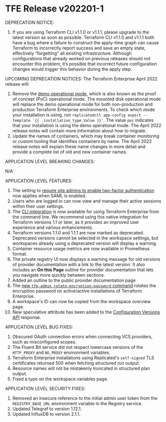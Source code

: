 # TFE Release v202201-1

DEPRECATION NOTICE:
1. If you are using Terraform CLI v1.1.0 or v1.1.1, please upgrade to the latest version as soon as possible. Terraform CLI v1.1.0 and v1.1.1 both have a bug where a failure to construct the apply-time graph can cause Terraform to incorrectly report success and save an empty state, effectively “forgetting” all existing infrastructure. Although configurations that already worked on previous releases should not encounter this problem, it’s possible that incorrect future configuration changes would trigger this behavior during the apply step.

UPCOMING DEPRECATION NOTICES:
The Terraform Enterprise April 2022 release will:
1. Remove the [demo operational mode](https://www.terraform.io/enterprise/before-installing#operational-mode-decision), which is also known as the proof of concept (PoC) operational mode. The mounted disk operational mode will replace the demo operational mode for both non-production and production Terraform Enterprise environments. To check which mode your installation is using, run `replicatedctl app-config export --template '{{ .installation_type.Value }}'`. The value `poc` indicates that your installation is using the demo operational mode. The April 2022 release notes will contain more information about how to migrate.
1. Update the names of containers, which may break container monitoring or custom tooling that identifies containers by name. The April 2022 release notes will explain these name changes in more detail and provide a complete list of old and new container names.

APPLICATION LEVEL BREAKING CHANGES:

N/A

APPLICATION LEVEL FEATURES:
1. The setting to [require site admins to enable two-factor authentication](https://www.terraform.io/enterprise/admin/application/general#require-site-admins-to-enable-two-factor-authentication) now applies when SAML is enabled.
1. Users who are logged in can now view and manage their active sessions within their user settings.
1. The [CLI integration](https://www.terraform.io/cli/cloud) is now available for using Terraform Enterprise from the command line. We recommend using this native integration for Terraform versions 1.1 or later, as it provides an improved user experience and various enhancements.
1. Terraform versions 1.1.0 and 1.1.1 are now marked as deprecated. Deprecated versions cannot be selected in the workspace settings, but workspaces already using a deprecated version will display a warning.
1. Container resource usage metrics are now available in Prometheus format.
1. The private registry UI now displays a warning message for old versions of provider documentation with a link to the latest version. It also includes an **On this Page** outline for provider documentation that lets you navigate more quickly between sections. 
1. Added an outline to the public provider documentation page
1. The [new `tfe-admin rotate-encryption-password` command](https://www.terraform.io/enterprise/admin/infrastructure/active-active) rotates the encryption password on active/active installations of Terraform Enterprise.
1. A workspace's ID can now be copied from the workspace overview page.
1. New speculative attribute has been added to the [Configuration Versions API](https://www.terraform.io/cloud-docs/api-docs/configuration-versions) response.


APPLICATION LEVEL BUG FIXES:
1. Obscured OAuth connection errors when connecting VCS providers, such as misconfigured scopes.
1. The Fluent Bit service did not respect lowercase versions of the `HTTP_PROXY` and `NO_PROXY` environment variables.
1. Terraform Enterprise installations using Replicated's `self-signed` TLS certificates returned 500 when fetching structured run output.
1. Resource names will not be mistakenly truncated in structured plan output.
1. Fixed a typo on the workspace variables page.


APPLICATION LEVEL SECURITY FIXES:
1. Removed an insecure reference to the initial admin user token from the `REGISTRY_BASE_URL` environment variable in the Registry service.
1. Updated Telegraf to version 1.12.1.
1. Updated InfluxDB to version 2.1.1.




